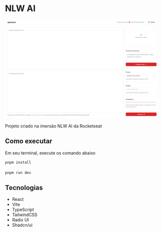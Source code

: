 # NLW AI

![Página inicial do site](assets/tela-inicial.jpeg "Página inicial do site")

Projeto criado na imersão NLW AI da Rocketseat

## Como executar

Em seu terminal, execute os comando abaixo

```bash
pnpm install

pnpm run dev
```

## Tecnologias

- React
- Vite
- TypeScript
- TailwindCSS
- Radix UI
- Shadcn/ui
